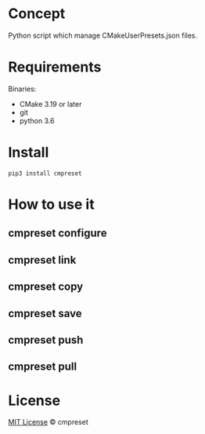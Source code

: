 # Concept

Python script which manage CMakeUserPresets.json files.

# Requirements

Binaries:

- CMake 3.19 or later
- git
- python 3.6

# Install

`pip3 install cmpreset`

# How to use it

## cmpreset configure
## cmpreset link
## cmpreset copy
## cmpreset save
## cmpreset push
## cmpreset pull

# License

[MIT License](./LICENSE.md) © cmpreset